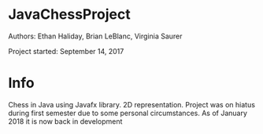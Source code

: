 # JavaChessProject
Authors: Ethan Haliday, Brian LeBlanc, Virginia Saurer

Project started: September 14, 2017

# Info

Chess in Java using Javafx library. 2D representation.
Project was on hiatus during first semester due to some personal circumstances.
As of January 2018 it is now back in development
